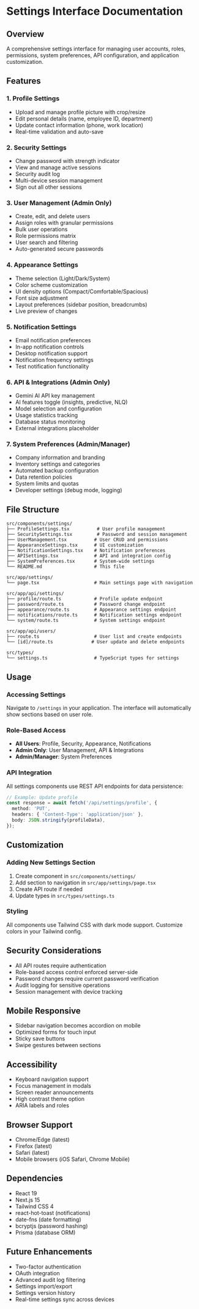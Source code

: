 # Settings Interface Documentation

## Overview

A comprehensive settings interface for managing user accounts, roles, permissions, system preferences, API configuration, and application customization.

## Features

### 1. Profile Settings
- Upload and manage profile picture with crop/resize
- Edit personal details (name, employee ID, department)
- Update contact information (phone, work location)
- Real-time validation and auto-save

### 2. Security Settings
- Change password with strength indicator
- View and manage active sessions
- Security audit log
- Multi-device session management
- Sign out all other sessions

### 3. User Management (Admin Only)
- Create, edit, and delete users
- Assign roles with granular permissions
- Bulk user operations
- Role permissions matrix
- User search and filtering
- Auto-generated secure passwords

### 4. Appearance Settings
- Theme selection (Light/Dark/System)
- Color scheme customization
- UI density options (Compact/Comfortable/Spacious)
- Font size adjustment
- Layout preferences (sidebar position, breadcrumbs)
- Live preview of changes

### 5. Notification Settings
- Email notification preferences
- In-app notification controls
- Desktop notification support
- Notification frequency settings
- Test notification functionality

### 6. API & Integrations (Admin Only)
- Gemini AI API key management
- AI features toggle (insights, predictive, NLQ)
- Model selection and configuration
- Usage statistics tracking
- Database status monitoring
- External integrations placeholder

### 7. System Preferences (Admin/Manager)
- Company information and branding
- Inventory settings and categories
- Automated backup configuration
- Data retention policies
- System limits and quotas
- Developer settings (debug mode, logging)

## File Structure

```
src/components/settings/
├── ProfileSettings.tsx          # User profile management
├── SecuritySettings.tsx         # Password and session management
├── UserManagement.tsx          # User CRUD and permissions
├── AppearanceSettings.tsx      # UI customization
├── NotificationSettings.tsx    # Notification preferences
├── APISettings.tsx             # API and integration config
├── SystemPreferences.tsx       # System-wide settings
└── README.md                   # This file

src/app/settings/
└── page.tsx                    # Main settings page with navigation

src/app/api/settings/
├── profile/route.ts            # Profile update endpoint
├── password/route.ts           # Password change endpoint
├── appearance/route.ts         # Appearance settings endpoint
├── notifications/route.ts      # Notification settings endpoint
└── system/route.ts             # System settings endpoint

src/app/api/users/
├── route.ts                    # User list and create endpoints
└── [id]/route.ts              # User update and delete endpoints

src/types/
└── settings.ts                 # TypeScript types for settings
```

## Usage

### Accessing Settings

Navigate to `/settings` in your application. The interface will automatically show sections based on user role.

### Role-Based Access

- **All Users**: Profile, Security, Appearance, Notifications
- **Admin Only**: User Management, API & Integrations
- **Admin/Manager**: System Preferences

### API Integration

All settings components use REST API endpoints for data persistence:

```typescript
// Example: Update profile
const response = await fetch('/api/settings/profile', {
  method: 'PUT',
  headers: { 'Content-Type': 'application/json' },
  body: JSON.stringify(profileData),
});
```

## Customization

### Adding New Settings Section

1. Create component in `src/components/settings/`
2. Add section to navigation in `src/app/settings/page.tsx`
3. Create API route if needed
4. Update types in `src/types/settings.ts`

### Styling

All components use Tailwind CSS with dark mode support. Customize colors in your Tailwind config.

## Security Considerations

- All API routes require authentication
- Role-based access control enforced server-side
- Password changes require current password verification
- Audit logging for sensitive operations
- Session management with device tracking

## Mobile Responsive

- Sidebar navigation becomes accordion on mobile
- Optimized forms for touch input
- Sticky save buttons
- Swipe gestures between sections

## Accessibility

- Keyboard navigation support
- Focus management in modals
- Screen reader announcements
- High contrast theme option
- ARIA labels and roles

## Browser Support

- Chrome/Edge (latest)
- Firefox (latest)
- Safari (latest)
- Mobile browsers (iOS Safari, Chrome Mobile)

## Dependencies

- React 19
- Next.js 15
- Tailwind CSS 4
- react-hot-toast (notifications)
- date-fns (date formatting)
- bcryptjs (password hashing)
- Prisma (database ORM)

## Future Enhancements

- Two-factor authentication
- OAuth integration
- Advanced audit log filtering
- Settings import/export
- Settings version history
- Real-time settings sync across devices
